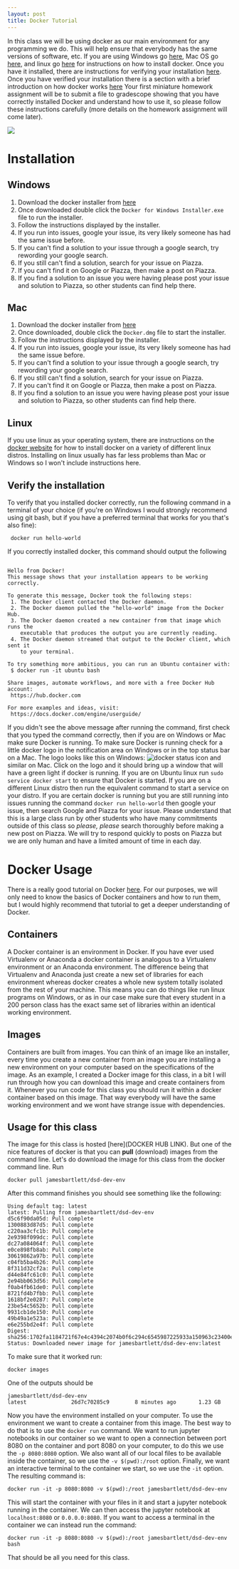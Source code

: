 ```yaml
---
layout: post
title: Docker Tutorial
---
```

In this class we will be using docker as our main environment for any programming we do. This will help ensure that everybody has the same versions of software, etc. If you are using Windows go [here](#windows), Mac OS go [here](#mac), and linux go [here](#linux) for instructions on how to install docker. Once you have it installed, there are instructions for verifying your installation [here](#verify). Once you have verified your installation there is a section with a brief introduction on how docker works [here](#usage) Your first miniature homework assignment will be to submit a file to gradescope showing that you have correctly installed Docker and understand how to use it, so please follow these instructions carefully (more details on the homework assignment will come later).  

<img src="{{ site.baseurl }}/images/docker_logo.png" class="fit image">

# Installation

## Windows <a name="windows"></a>
1. Download the docker installer from [here](https://download.docker.com/win/stable/Docker%20for%20Windows%20Installer.exe)
2. Once downloaded double click the `Docker for Windows Installer.exe` file to run the installer. 
3. Follow the instructions displayed by the installer.
4. If you run into issues, google your issue, its very likely someone has had the same issue before.
5. If you can't find a solution to your issue through a google search, try rewording your google search.
6. If you still can't find a solution, search for your issue on Piazza.
7. If you can't find it on Google or Piazza, then make a post on Piazza. 
8. If you find a solution to an issue you were having please post your issue and solution to Piazza, so other students can find help there. 

## Mac <a name="mac"></a>
1. Download the docker installer from [here](https://download.docker.com/mac/stable/Docker.dmg)
2. Once downloaded, double click the `Docker.dmg` file to start the installer.
3. Follow the instructions displayed by the installer.
4. If you run into issues, google your issue, its very likely someone has had the same issue before.
5. If you can't find a solution to your issue through a google search, try rewording your google search.
6. If you still can't find a solution, search for your issue on Piazza.
7. If you can't find it on Google or Piazza, then make a post on Piazza. 
8. If you find a solution to an issue you were having please post your issue and solution to Piazza, so other students can find help there. 

## Linux <a name="linux"></a>
If you use linux as your operating system, there are instructions on the [docker website](https://docs.docker.com/engine/installation/#server) for how to install docker on a variety of different linux distros. Installing on linux usually has far less problems than Mac or Windows so I won't include instructions here.

## Verify the installation <a name="verify"></a>
To verify that you installed docker correctly, run the following command in a terminal of your choice (if you're on Windows I would strongly recommend using git bash, but if you have a preferred terminal that works for you that's also fine): 

``` docker run hello-world```

If you correctly installed docker, this command should output the following

```

Hello from Docker!
This message shows that your installation appears to be working correctly.

To generate this message, Docker took the following steps:
 1. The Docker client contacted the Docker daemon.
 2. The Docker daemon pulled the "hello-world" image from the Docker Hub.
 3. The Docker daemon created a new container from that image which runs the
    executable that produces the output you are currently reading.
 4. The Docker daemon streamed that output to the Docker client, which sent it
    to your terminal.

To try something more ambitious, you can run an Ubuntu container with:
 $ docker run -it ubuntu bash

Share images, automate workflows, and more with a free Docker Hub account:
 https://hub.docker.com

For more examples and ideas, visit:
 https://docs.docker.com/engine/userguide/

```

If you didn't see the above message after running the command, first check that you typed the command correctly, then if you are on Windows or Mac make sure Docker is running. To make sure Docker is running check for a little docker logo in the notification area on Windows or in the top status bar on a Mac. The logo looks like this on Windows: ![docker status icon](https://d1q6f0aelx0por.cloudfront.net/icons/whale-x-win.png) and similar on Mac. Click on the logo and it should bring up a window that will have a green light if docker is running. If you are on Ubuntu linux run ```sudo service docker start``` to ensure that Docker is started. If you are on a different Linux distro then run the equivalent command to start a service on your distro. If you are certain docker is running but you are still running into issues running the command ```docker run hello-world``` then google your issue, then search Google and Piazza for your issue. Please understand that this is a large class run by other students who have many commitments outside of this class so *please, please* search thoroughly before making a new post on Piazza. We will try to respond quickly to posts on Piazza but we are only human and have a limited amount of time in each day.


# Docker Usage <a name="usage"></a>

There is a really good tutorial on Docker [here](https://docker-curriculum.com/). For our purposes, we will only need to know the basics of Docker containers and how to run them, but I would highly recommend that tutorial to get a deeper understanding of Docker.

## Containers

A Docker container is an environment in Docker. If you have ever used Virtualenv or Anaconda a docker container is analogous to a Virtualenv environment or an Anaconda environment. The difference being that Virtualenv and Anaconda just create a new set of libraries for each environment whereas docker creates a whole new system totally isolated from the rest of your machine. This means you can do things like run linux programs on Windows, or as in our case make sure that every student in a 200 person class has the exact same set of libraries within an identical working environment. 

## Images

Containers are built from images. You can think of an image like an installer, every time you create a new container from an image you are installing a new environment on your computer based on the specifications of the image. As an example, I created a Docker image for this class, in a bit I will run through how you can download this image and create containers from it. Whenever you run code for this class you should run it within a docker container based on this image. That way everybody will have the same working environment and we wont have strange issue with dependencies. 

## Usage for this class

The image for this class is hosted [here](DOCKER HUB LINK). But one of the nice features of docker is that you can **pull** (download) images from the command line. Let's do download the image for this class from the docker command line. Run 

```
docker pull jamesbartlett/dsd-dev-env
```

After this command finishes you should see something like the following:

```
Using default tag: latest
latest: Pulling from jamesbartlett/dsd-dev-env
d5c6f90da05d: Pull complete 
1300883d87d5: Pull complete 
c220aa3cfc1b: Pull complete 
2e9398f099dc: Pull complete 
dc27a084064f: Pull complete 
e0ce898fb8ab: Pull complete 
30619862a97b: Pull complete 
c04fb5ba4b26: Pull complete 
8f311d32cf2a: Pull complete 
d44e84fc61c0: Pull complete 
2e94bb063d56: Pull complete 
f0ab4fb61de0: Pull complete 
8721fd4b7fbb: Pull complete 
1618bf2e0287: Pull complete 
23be54c5652b: Pull complete 
9931cb1de150: Pull complete 
49b49a1e523a: Pull complete 
e6e255bd2e4f: Pull complete 
Digest: sha256:1702fa1184721f67e4c4394c2074b0f6c294c6545987225933a150963c23400e
Status: Downloaded newer image for jamesbartlett/dsd-dev-env:latest

```

To make sure that it worked run:

```
docker images
```

One of the outputs should be 

```
jamesbartlett/dsd-dev-env                                        latest              26d7c70285c9        8 minutes ago       1.23 GB
```

Now you have the environment installed on your computer. To use the environment we want to create a container from this image. The best way to do that is to use the ```docker run``` command. We want to run jupyter notebooks in our container so we want to open a connection between port 8080 on the container and port 8080 on your computer, to do this we use the ```-p 8080:8080``` option. We also want all of our local files to be available inside the container, so we use the ```-v $(pwd):/root``` option. Finally, we want an interactive terminal to the container we start, so we use the ```-it``` option. The resulting command is:

```
docker run -it -p 8080:8080 -v $(pwd):/root jamesbartlett/dsd-dev-env
```

This will start the container with your files in it and start a jupyter notebook running in the container. We can then access the jupyter notebook at `localhost:8080` or `0.0.0.0:8080`. If you want to access a terminal in the container we can instead run the command:

```
docker run -it -p 8080:8080 -v $(pwd):/root jamesbartlett/dsd-dev-env bash
```

That should be all you need for this class.
